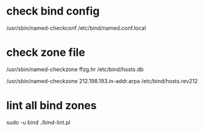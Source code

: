 # check bind config

/usr/sbin/named-checkconf /etc/bind/named.conf.local

# check zone file

/usr/sbin/named-checkzone ffzg.hr /etc/bind/hosts.db

/usr/sbin/named-checkzone 212.198.193.in-addr.arpa /etc/bind/hosts.rev212

# lint all bind zones

sudo -u bind ./bind-lint.pl
